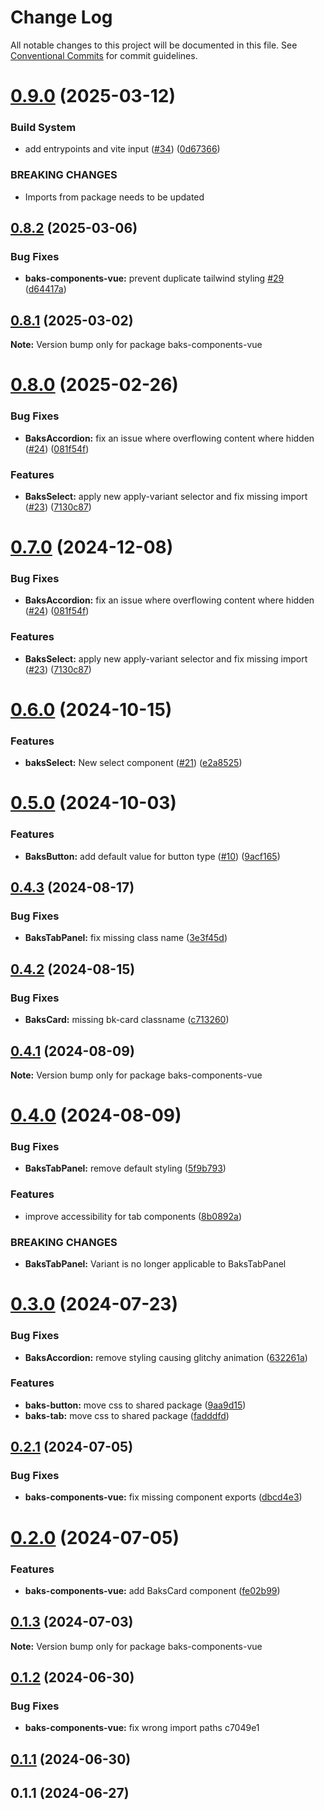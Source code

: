# Change Log

All notable changes to this project will be documented in this file.
See [Conventional Commits](https://conventionalcommits.org) for commit guidelines.

# [0.9.0](https://github.com/Tjaitil/baks-components/compare/baks-components-vue@0.8.2...baks-components-vue@0.9.0) (2025-03-12)


### Build System

* add entrypoints and vite input ([#34](https://github.com/Tjaitil/baks-components/issues/34)) ([0d67366](https://github.com/Tjaitil/baks-components/commit/0d67366ac361eae1ffef4632c5fd88c552671a20))


### BREAKING CHANGES

* Imports from package needs to be updated





## [0.8.2](https://github.com/Tjaitil/baks-components/compare/baks-components-vue@0.8.1...baks-components-vue@0.8.2) (2025-03-06)


### Bug Fixes

* **baks-components-vue:** prevent duplicate tailwind styling [#29](https://github.com/Tjaitil/baks-components/issues/29)  ([d64417a](https://github.com/Tjaitil/baks-components/commit/d64417a77cacc5258b64d2c635c78946c262fb0b))





## [0.8.1](https://github.com/Tjaitil/baks-components/compare/baks-components-vue@0.8.0...baks-components-vue@0.8.1) (2025-03-02)

**Note:** Version bump only for package baks-components-vue





# [0.8.0](https://github.com/Tjaitil/baks-components/compare/baks-components-vue@0.6.0...baks-components-vue@0.8.0) (2025-02-26)


### Bug Fixes

* **BaksAccordion:** fix an issue where overflowing content where hidden ([#24](https://github.com/Tjaitil/baks-components/issues/24)) ([081f54f](https://github.com/Tjaitil/baks-components/commit/081f54f0b60bd71a980dc2a72c5526dac3b61d29))


### Features

* **BaksSelect:** apply new apply-variant selector and fix missing import ([#23](https://github.com/Tjaitil/baks-components/issues/23)) ([7130c87](https://github.com/Tjaitil/baks-components/commit/7130c872a7afd0e5eed99c358a3d53f9196b6400))





# [0.7.0](https://github.com/Tjaitil/baks-components/compare/baks-components-vue@0.6.0...baks-components-vue@0.7.0) (2024-12-08)


### Bug Fixes

* **BaksAccordion:** fix an issue where overflowing content where hidden ([#24](https://github.com/Tjaitil/baks-components/issues/24)) ([081f54f](https://github.com/Tjaitil/baks-components/commit/081f54f0b60bd71a980dc2a72c5526dac3b61d29))


### Features

* **BaksSelect:** apply new apply-variant selector and fix missing import ([#23](https://github.com/Tjaitil/baks-components/issues/23)) ([7130c87](https://github.com/Tjaitil/baks-components/commit/7130c872a7afd0e5eed99c358a3d53f9196b6400))





# [0.6.0](https://github.com/Tjaitil/baks-components/compare/baks-components-vue@0.5.0...baks-components-vue@0.6.0) (2024-10-15)


### Features

* **baksSelect:** New select component ([#21](https://github.com/Tjaitil/baks-components/issues/21)) ([e2a8525](https://github.com/Tjaitil/baks-components/commit/e2a85257d94cd7d676484e0c2fc6ee00e6542649))





# [0.5.0](https://github.com/Tjaitil/baks-components/compare/baks-components-vue@0.4.3...baks-components-vue@0.5.0) (2024-10-03)


### Features

* **BaksButton:** add default value for button type ([#10](https://github.com/Tjaitil/baks-components/issues/10)) ([9acf165](https://github.com/Tjaitil/baks-components/commit/9acf1659380ce429bf96625e14427606156b55ba))





## [0.4.3](https://github.com/Tjaitil/baks-components/compare/baks-components-vue@0.4.2...baks-components-vue@0.4.3) (2024-08-17)


### Bug Fixes

* **BaksTabPanel:** fix missing class name ([3e3f45d](https://github.com/Tjaitil/baks-components/commit/3e3f45d90fa07da9d83bab995a9ee69c952ac69c))





## [0.4.2](https://github.com/Tjaitil/baks-components/compare/baks-components-vue@0.4.1...baks-components-vue@0.4.2) (2024-08-15)


### Bug Fixes

* **BaksCard:** missing bk-card classname ([c713260](https://github.com/Tjaitil/baks-components/commit/c7132609f7d2bf26ae96548bb6f65d9ecd11f265))





## [0.4.1](https://github.com/Tjaitil/baks-components/compare/baks-components-vue@0.4.0...baks-components-vue@0.4.1) (2024-08-09)

**Note:** Version bump only for package baks-components-vue





# [0.4.0](https://github.com/Tjaitil/baks-components/compare/baks-components-vue@0.3.0...baks-components-vue@0.4.0) (2024-08-09)


### Bug Fixes

* **BaksTabPanel:** remove default styling ([5f9b793](https://github.com/Tjaitil/baks-components/commit/5f9b7939f5e855f54be63e56ba1782ea92464be2))


### Features

* improve accessibility for tab components ([8b0892a](https://github.com/Tjaitil/baks-components/commit/8b0892ae02d7d701f0dac978fdc7c8f4972f87fa))


### BREAKING CHANGES

* **BaksTabPanel:** Variant is no longer applicable to BaksTabPanel





# [0.3.0](https://github.com/Tjaitil/baks-components/compare/baks-components-vue@0.2.1...baks-components-vue@0.3.0) (2024-07-23)


### Bug Fixes

* **BaksAccordion:** remove styling causing glitchy animation ([632261a](https://github.com/Tjaitil/baks-components/commit/632261aed72fd91f2ec44752d434e20b36cff95f))


### Features

* **baks-button:** move css to shared package ([9aa9d15](https://github.com/Tjaitil/baks-components/commit/9aa9d15f8a7c11789d10c30bf285c49966b72225))
* **baks-tab:** move css to shared package ([fadddfd](https://github.com/Tjaitil/baks-components/commit/fadddfd76083a2158716ac84e76a155163766242))





## [0.2.1](https://github.com/Tjaitil/baks-components/compare/baks-components-vue@0.2.0...baks-components-vue@0.2.1) (2024-07-05)


### Bug Fixes

* **baks-components-vue:** fix missing component exports ([dbcd4e3](https://github.com/Tjaitil/baks-components/commit/dbcd4e3323820d24f8a0f22f19c2032d0e84f19f))





# [0.2.0](https://github.com/Tjaitil/baks-components/compare/baks-components-vue@0.1.3...baks-components-vue@0.2.0) (2024-07-05)


### Features

* **baks-components-vue:** add BaksCard component ([fe02b99](https://github.com/Tjaitil/baks-components/commit/fe02b99edc7a225e961a94bef596955e62d05424))





## [0.1.3](https://github.com/Tjaitil/baks-components/compare/baks-components-vue@0.1.2...baks-components-vue@0.1.3) (2024-07-03)

**Note:** Version bump only for package baks-components-vue





## [0.1.2](/compare/baks-components-vue@0.1.1...baks-components-vue@0.1.2) (2024-06-30)


### Bug Fixes

* **baks-components-vue:** fix wrong import paths c7049e1





## [0.1.1](/compare/baks-components-vue@0.1.1...baks-components-vue@0.1.1) (2024-06-30)



## 0.1.1 (2024-06-27)
